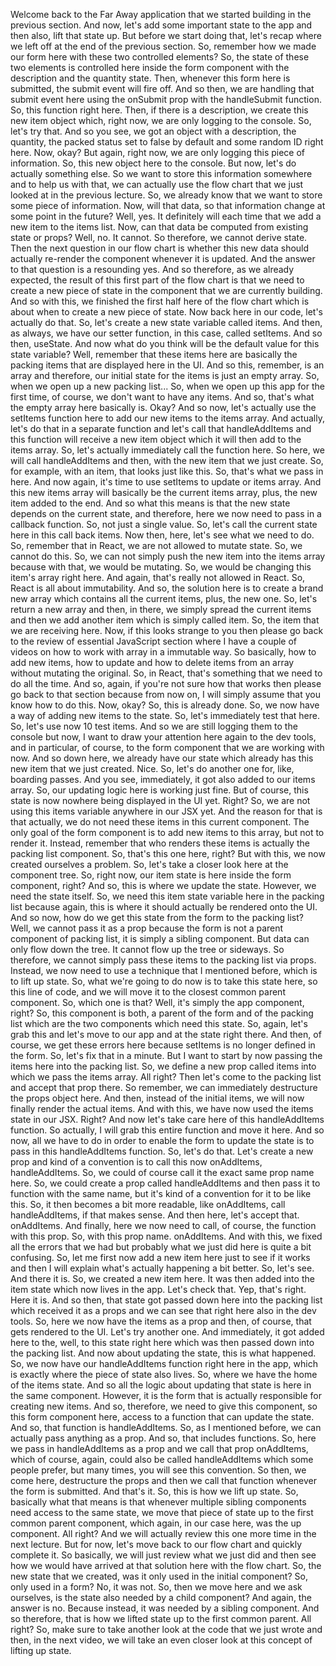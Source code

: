 Welcome back to the Far Away application
that we started building in the previous section.
And now, let's add some important state to the app
and then also, lift that state up.
But before we start doing that,
let's recap where we left off
at the end of the previous section.
So, remember how we made our form here
with these two controlled elements?
So, the state of these two elements
is controlled here inside the form component
with the description and the quantity state.
Then, whenever this form here is submitted,
the submit event will fire off.
And so then, we are handling that submit event here
using the onSubmit prop with the handleSubmit function.
So, this function right here.
Then, if there is a description,
we create this new item object
which, right now, we are only logging to the console.
So, let's try that.
And so you see, we got an object
with a description, the quantity,
the packed status set to false by default
and some random ID right here.
Now, okay?
But again, right now,
we are only logging this piece of information.
So, this new object here to the console.
But now, let's do actually something else.
So we want to store this information somewhere
and to help us with that,
we can actually use the flow chart
that we just looked at in the previous lecture.
So, we already know
that we want to store some piece of information.
Now, will that data,
so that information change at some point in the future?
Well, yes.
It definitely will each time that we add a new item
to the items list.
Now, can that data be computed from existing state or props?
Well, no. It cannot.
So therefore, we cannot derive state.
Then the next question in our flow chart
is whether this new data
should actually re-render the component
whenever it is updated.
And the answer to that question is a resounding yes.
And so therefore, as we already expected,
the result of this first part of the flow chart
is that we need to create a new piece of state
in the component that we are currently building.
And so with this,
we finished the first half here of the flow chart
which is about when to create a new piece of state.
Now back here in our code, let's actually do that.
So, let's create a new state variable called items.
And then, as always, we have our setter function,
in this case, called setItems.
And so then, useState.
And now what do you think will be the default value
for this state variable?
Well, remember that these items here
are basically the packing items
that are displayed here in the UI.
And so this, remember, is an array
and therefore, our initial state for the items
is just an empty array.
So, when we open up a new packing list...
So, when we open up this app for the first time,
of course, we don't want to have any items.
And so, that's what the empty array here basically is.
Okay?
And so now, let's actually use
the setItems function here
to add our new items to the items array.
And actually, let's do that in a separate function
and let's call that handleAddItems
and this function will receive a new item object
which it will then add to the items array.
So, let's actually immediately call the function here.
So here, we will call handleAddItems
and then, with the new item that we just create.
So, for example, with an item,
that looks just like this.
So, that's what we pass in here.
And now again, it's time to use setItems
to update or items array.
And this new items array
will basically be the current items array,
plus, the new item added to the end.
And so what this means
is that the new state depends on the current state,
and therefore, here we now need to pass in
a callback function.
So, not just a single value.
So, let's call the current state here
in this call back items.
Now then, here, let's see what we need to do.
So, remember that in React,
we are not allowed to mutate state.
So, we cannot do this.
So, we can not simply push the new item
into the items array
because with that, we would be mutating.
So, we would be changing this item's array right here.
And again, that's really not allowed in React.
So, React is all about immutability.
And so, the solution here
is to create a brand new array
which contains all the current items, plus, the new one.
So, let's return a new array
and then, in there, we simply spread the current items
and then we add another item
which is simply called item.
So, the item that we are receiving here.
Now, if this looks strange to you
then please go back
to the review of essential JavaScript section
where I have a couple of videos
on how to work with array in a immutable way.
So basically, how to add new items,
how to update
and how to delete items from an array
without mutating the original.
So, in React,
that's something that we need to do all the time.
And so, again, if you're not sure how that works
then please go back to that section
because from now on,
I will simply assume that you know how to do this.
Now, okay?
So, this is already done.
So, we now have a way of adding new items to the state.
So, let's immediately test that here.
So, let's use now 10 test items.
And so we are still logging them to the console
but now, I want to draw your attention
here again to the dev tools,
and in particular, of course, to the form component
that we are working with now.
And so down here, we already have our state
which already has this new item that we just created.
Nice.
So, let's do another one for, like, boarding passes.
And you see, immediately, it got also added
to our items array.
So, our updating logic here is working just fine.
But of course, this state is now nowhere being displayed
in the UI yet.
Right?
So, we are not using this items variable
anywhere in our JSX yet.
And the reason for that
is that actually, we do not need these items
in this current component.
The only goal of the form component
is to add new items to this array,
but not to render it.
Instead, remember that who renders these items
is actually the packing list component.
So, that's this one here, right?
But with this, we now created ourselves a problem.
So, let's take a closer look here at the component tree.
So, right now, our item state
is here inside the form component, right?
And so, this is where we update the state.
However, we need the state itself.
So, we need this item state variable
here in the packing list
because again, this is where it should actually be rendered
onto the UI.
And so now, how do we get this state from the form
to the packing list?
Well, we cannot pass it as a prop
because the form is not a parent component of packing list,
it is simply a sibling component.
But data can only flow down the tree.
It cannot flow up the tree or sideways.
So therefore, we cannot simply pass these items
to the packing list via props.
Instead, we now need to use a technique
that I mentioned before,
which is to lift up state.
So, what we're going to do now
is to take this state here,
so this line of code,
and we will move it to the closest common parent component.
So, which one is that?
Well, it's simply the app component, right?
So, this component is both, a parent of the form
and of the packing list
which are the two components which need this state.
So, again, let's grab this
and let's move to our app
and at the state right there.
And then, of course, we get these errors here
because setItems is no longer defined in the form.
So, let's fix that in a minute.
But I want to start by now passing the items
here into the packing list.
So, we define a new prop called items
into which we pass the items array.
All right?
Then let's come to the packing list
and accept that prop there.
So remember,
we can immediately destructure the props object here.
And then, instead of the initial items,
we will now finally render the actual items.
And with this,
we have now used the items state in our JSX.
Right?
And now let's take care here
of this handleAddItems function.
So actually, I will grab this entire function
and move it here.
And so now, all we have to do
in order to enable the form to update the state
is to pass in this handleAddItems function.
So, let's do that.
Let's create a new prop
and kind of a convention is to call this now onAddItems,
handleAddItems.
So, we could of course call it
the exact same prop name here.
So, we could create a prop called handleAddItems
and then pass it to function with the same name,
but it's kind of a convention for it to be like this.
So, it then becomes a bit more readable,
like onAddItems, call handleAddItems,
if that makes sense.
And then here, let's accept that.
onAddItems.
And finally, here we now need to call, of course,
the function with this prop.
So, with this prop name.
onAddItems.
And with this, we fixed all the errors that we had
but probably what we just did here is quite a bit confusing.
So, let me first now add a new item here
just to see if it works
and then I will explain what's actually happening
a bit better.
So, let's see.
And there it is.
So, we created a new item here.
It was then added into the item state
which now lives in the app.
Let's check that.
Yep, that's right.
Here it is.
And so then, that state got passed down here
into the packing list
which received it as a props
and we can see that right here also in the dev tools.
So, here we now have the items as a prop
and then, of course, that gets rendered to the UI.
Let's try another one.
And immediately, it got added here to the,
well, to this state right here
which was then passed down into the packing list.
And now about updating the state,
this is what happened.
So, we now have our handleAddItems function
right here in the app,
which is exactly where the piece of state also lives.
So, where we have the home of the items state.
And so all the logic about updating that state
is here in the same component.
However, it is the form that is actually responsible
for creating new items.
And so, therefore, we need to give this component,
so this form component here,
access to a function that can update the state.
And so, that function is handleAddItems.
So, as I mentioned before,
we can actually pass anything as a prop.
And so, that includes functions.
So, here we pass in handleAddItems as a prop
and we call that prop onAddItems,
which of course, again,
could also be called handleAddItems
which some people prefer,
but many times, you will see this convention.
So then, we come here, destructure the props
and then we call that function
whenever the form is submitted.
And that's it.
So, this is how we lift up state.
So, basically what that means
is that whenever multiple sibling components
need access to the same state,
we move that piece of state up
to the first common parent component,
which again, in our case here, was the up component.
All right?
And we will actually review this one more time
in the next lecture.
But for now, let's move back to our flow chart
and quickly complete it.
So basically, we will just review what we just did
and then see how we would have arrived at that solution
here with the flow chart.
So, the new state that we created,
was it only used in the initial component?
So, only used in a form?
No, it was not.
So, then we move here
and we ask ourselves,
is the state also needed by a child component?
And again, the answer is no.
Because instead, it was needed by a sibling component.
And so therefore,
that is how we lifted state up
to the first common parent.
All right?
So, make sure to take another look
at the code that we just wrote
and then, in the next video,
we will take an even closer look
at this concept of lifting up state.